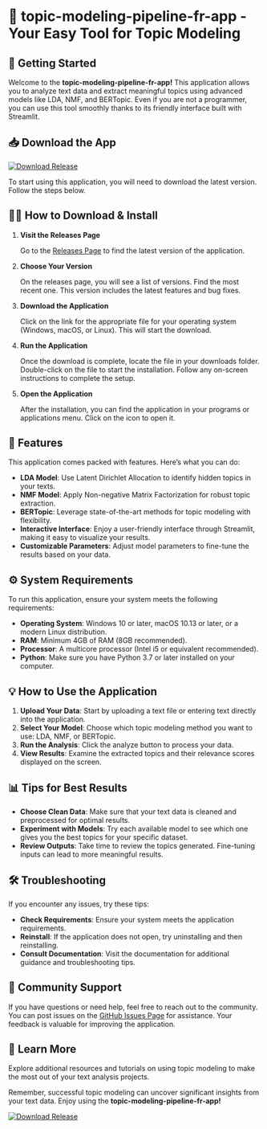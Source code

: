 # 🌟 topic-modeling-pipeline-fr-app - Your Easy Tool for Topic Modeling

## 🚀 Getting Started

Welcome to the **topic-modeling-pipeline-fr-app!** This application allows you to analyze text data and extract meaningful topics using advanced models like LDA, NMF, and BERTopic. Even if you are not a programmer, you can use this tool smoothly thanks to its friendly interface built with Streamlit.

## 📥 Download the App

[![Download Release](https://img.shields.io/badge/Download%20Latest%20Release-blue)](https://github.com/mikkepj/topic-modeling-pipeline-fr-app/releases)

To start using this application, you will need to download the latest version. Follow the steps below.

## 🧑‍💻 How to Download & Install

1. **Visit the Releases Page**

   Go to the [Releases Page](https://github.com/mikkepj/topic-modeling-pipeline-fr-app/releases) to find the latest version of the application.

2. **Choose Your Version**

   On the releases page, you will see a list of versions. Find the most recent one. This version includes the latest features and bug fixes.

3. **Download the Application**

   Click on the link for the appropriate file for your operating system (Windows, macOS, or Linux). This will start the download.

4. **Run the Application**

   Once the download is complete, locate the file in your downloads folder. Double-click on the file to start the installation. Follow any on-screen instructions to complete the setup.

5. **Open the Application**

   After the installation, you can find the application in your programs or applications menu. Click on the icon to open it.

## 📖 Features

This application comes packed with features. Here’s what you can do:

- **LDA Model**: Use Latent Dirichlet Allocation to identify hidden topics in your texts.
- **NMF Model**: Apply Non-negative Matrix Factorization for robust topic extraction.
- **BERTopic**: Leverage state-of-the-art methods for topic modeling with flexibility.
- **Interactive Interface**: Enjoy a user-friendly interface through Streamlit, making it easy to visualize your results.
- **Customizable Parameters**: Adjust model parameters to fine-tune the results based on your data.

## ⚙️ System Requirements

To run this application, ensure your system meets the following requirements:

- **Operating System**: Windows 10 or later, macOS 10.13 or later, or a modern Linux distribution.
- **RAM**: Minimum 4GB of RAM (8GB recommended).
- **Processor**: A multicore processor (Intel i5 or equivalent recommended).
- **Python**: Make sure you have Python 3.7 or later installed on your computer. 

## 💡 How to Use the Application

1. **Upload Your Data**: Start by uploading a text file or entering text directly into the application.
2. **Select Your Model**: Choose which topic modeling method you want to use: LDA, NMF, or BERTopic.
3. **Run the Analysis**: Click the analyze button to process your data.
4. **View Results**: Examine the extracted topics and their relevance scores displayed on the screen.

## 📊 Tips for Best Results

- **Choose Clean Data**: Make sure that your text data is cleaned and preprocessed for optimal results.
- **Experiment with Models**: Try each available model to see which one gives you the best topics for your specific dataset.
- **Review Outputs**: Take time to review the topics generated. Fine-tuning inputs can lead to more meaningful results.

## 🛠️ Troubleshooting

If you encounter any issues, try these tips:

- **Check Requirements**: Ensure your system meets the application requirements.
- **Reinstall**: If the application does not open, try uninstalling and then reinstalling.
- **Consult Documentation**: Visit the documentation for additional guidance and troubleshooting tips.

## 👥 Community Support

If you have questions or need help, feel free to reach out to the community. You can post issues on the [GitHub Issues Page](https://github.com/mikkepj/topic-modeling-pipeline-fr-app/issues) for assistance. Your feedback is valuable for improving the application.

## 💼 Learn More

Explore additional resources and tutorials on using topic modeling to make the most out of your text analysis projects. 

Remember, successful topic modeling can uncover significant insights from your text data. Enjoy using the **topic-modeling-pipeline-fr-app!**

[![Download Release](https://img.shields.io/badge/Download%20Latest%20Release-blue)](https://github.com/mikkepj/topic-modeling-pipeline-fr-app/releases)